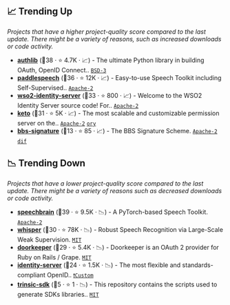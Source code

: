 ## 📈 Trending Up

_Projects that have a higher project-quality score compared to the last update. There might be a variety of reasons, such as increased downloads or code activity._

- <b><a href="https://github.com/lepture/authlib">authlib</a></b> (🥇38 ·  ⭐ 4.7K · 📈) - The ultimate Python library in building OAuth, OpenID Connect.. <code><a href="http://bit.ly/3aKzpTv">BSD-3</a></code>
- <b><a href="https://github.com/PaddlePaddle/PaddleSpeech">paddlespeech</a></b> (🥈36 ·  ⭐ 12K · 📈) - Easy-to-use Speech Toolkit including Self-Supervised.. <code><a href="http://bit.ly/3nYMfla">Apache-2</a></code>
- <b><a href="https://github.com/wso2/product-is">wso2-identity-server</a></b> (🥈33 ·  ⭐ 800 · 📈) - Welcome to the WSO2 Identity Server source code! For.. <code><a href="http://bit.ly/3nYMfla">Apache-2</a></code>
- <b><a href="https://github.com/ory/keto">keto</a></b> (🥈31 ·  ⭐ 5K · 📈) - The most scalable and customizable permission server on the.. <code><a href="http://bit.ly/3nYMfla">Apache-2</a></code> <a href="https://www.ory.sh/"><code>ory</code></a>
- <b><a href="https://github.com/decentralized-identity/bbs-signature">bbs-signature</a></b> (🥉13 ·  ⭐ 85 · 📈) - The BBS Signature Scheme. <code><a href="http://bit.ly/3nYMfla">Apache-2</a></code> <a href="https://identity.foundation/"><code>dif</code></a>

## 📉 Trending Down

_Projects that have a lower project-quality score compared to the last update. There might be a variety of reasons such as decreased downloads or code activity._

- <b><a href="https://github.com/speechbrain/speechbrain">speechbrain</a></b> (🥇39 ·  ⭐ 9.5K · 📉) - A PyTorch-based Speech Toolkit. <code><a href="http://bit.ly/3nYMfla">Apache-2</a></code>
- <b><a href="https://github.com/openai/whisper">whisper</a></b> (🥉30 ·  ⭐ 78K · 📉) - Robust Speech Recognition via Large-Scale Weak Supervision. <code><a href="http://bit.ly/34MBwT8">MIT</a></code>
- <b><a href="https://github.com/doorkeeper-gem/doorkeeper">doorkeeper</a></b> (🥈29 ·  ⭐ 5.4K · 📉) - Doorkeeper is an OAuth 2 provider for Ruby on Rails / Grape. <code><a href="http://bit.ly/34MBwT8">MIT</a></code>
- <b><a href="https://github.com/DuendeSoftware/products">identity-server</a></b> (🥈24 ·  ⭐ 1.5K · 📉) - The most flexible and standards-compliant OpenID.. <code><a href="https://duendesoftware.com/license">❗️Custom</a></code>
- <b><a href="https://github.com/trinsic-id/sdk">trinsic-sdk</a></b> (🥉5 ·  ⭐ 1 · 📉) - This repository contains the scripts used to generate SDKs libraries.. <code><a href="http://bit.ly/34MBwT8">MIT</a></code>

